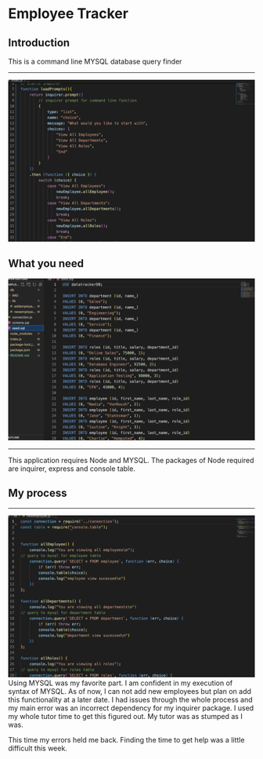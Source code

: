 # Employee Tracker

## Introduction
This is a command line MYSQL database query finder
*****
![inquirer](./db/IMG/inquirer.png)

## What you need
![seed](./db/IMG/seed-file.png)
*****
This application requires Node and MYSQL. The packages of Node required are inquirer, express and console table. 

## My process
*****
![sql](./db/IMG/sql-function.png)
Using MYSQL was my favorite part. I am confident in my execution of syntax of MYSQL. As of now, I can not add new employees but plan on add this functionality at a later date. I had issues through the whole process and my main error was an incorrect dependency for my inquirer package. I used my whole tutor time to get this figured out. My tutor was as stumped as I was. 

This time my errors held me back. Finding the time to get help was a little difficult this week. 
